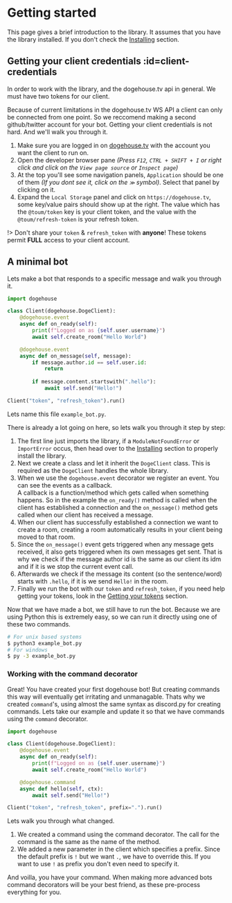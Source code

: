 # Getting started

This page gives a brief introduction to the library. It assumes that you have the library installed. If you don't check the [Installing](intro?id=installing) section.

## Getting your client credentials :id=client-credentials

In order to work with the library, and the dogehouse.tv api in general. We must have two tokens for our client.

Because of current limitations in the dogehouse.tv WS API a client can only be connected from one point. So we reccomend making a second github/twitter account for your bot. Getting your client credentials is not hard. And we'll walk you through it.

1. Make sure you are logged in on [dogehouse.tv](https://dogehouse.tv) with the account you want the client to run on.
2. Open the developer browser pane *(Press `F12`, `CTRL + SHIFT + I` or right click and click on the `View page source` or `Inspect page`)*
3. At the top you'll see some navigation panels, `Application` should be one of them *(If you dont see it, click on the `≫` symbol)*. Select that panel by clicking on it. 
4. Expand the `Local Storage` panel and click on `https://dogehouse.tv`, some key/value pairs should show up at the right. The value which has the `@toum/token` key is your client token, and the value with the `@toum/refresh-token` is your refresh token.

!> Don't share your `token` & `refresh_token` with **anyone**! These tokens permit **FULL** access to your client account.

## A minimal bot

Lets make a bot that responds to a specific message and walk you through it.

```py
import dogehouse

class Client(dogehouse.DogeClient):
    @dogehouse.event
    async def on_ready(self):
        print(f"Logged on as {self.user.username}")
        await self.create_room("Hello World")

    @dogehouse.event
    async def on_message(self, message):
        if message.author.id == self.user.id:
            return
        
        if message.content.startswith(".hello"):
            await self.send("Hello!")

Client("token", "refresh_token").run()
```

Lets name this file `example_bot.py`.

There is already a lot going on here, so lets walk you through it step by step:
1. The first line just imports the library, if a `ModuleNotFoundError` or `ImportError` occus, then head over to the [Installing](intro?id=installing) section to properly install the library.
2. Next we create a class and let it inherit the `DogeClient` class. This is required as the `DogeClient` handles the whole library.
3. When we use the `dogehouse.event` decorator we register an event. You can see the events as a callback.  
A callback is a function/method which gets called when something happens. So in the example the `on_ready()` method is called when the client has established a connection and the `on_message()` method gets called when our client has received a message.
4. When our client has successfully established a connection we want to create a room, creating a room automatically results in your client being moved to that room.
5. Since the `on_message()` event gets triggered when any message gets received, it also gets triggered when its own messages get sent. That is why we check if the message author id is the same as our client its idm and if it is we stop the current event call.
6. Afterwards we check if the message its content (so the sentence/word) starts with `.hello`, if it is we send `Hello!` in the room.
7. Finally we run the bot with our `token` and `refresh_token`, if you need help getting your tokens, look in the [Getting your tokens](quickstart?id=client-credentials) section.

Now that we have made a bot, we still have to run the bot. Because we are using Python this is extremely easy, so we can run it directly using one of these two commands.

```bash
# For unix based systems
$ python3 example_bot.py
# For windows
$ py -3 example_bot.py
```

### Working with the command decorator

Great! You have created your first dogehouse bot! But creating commands this way will eventually get irritating and unmanagable. Thats why we created `command`'s, using almost the same syntax as discord.py for creating commands. Lets take our example and update it so that we have commands using the `command` decorator.

```py
import dogehouse

class Client(dogehouse.DogeClient):
    @dogehouse.event
    async def on_ready(self):
        print(f"Logged on as {self.user.username}")
        await self.create_room("Hello World")

    @dogehouse.command
    async def hello(self, ctx):
        await self.send("Hello!")

Client("token", "refresh_token", prefix=".").run()
```

Lets walk you through what changed.

1. We created a command using the command decorator. The call for the command is the same as the name of the method.
2. We added a new parameter in the client which specifies a prefix. Since the default prefix is `!` but we want `.`, we have to override this. If you want to use `!` as prefix you don't even need to specify it.

And voilla, you have your command. When making more advanced bots command decorators will be your best friend, as these pre-process everything for you.
